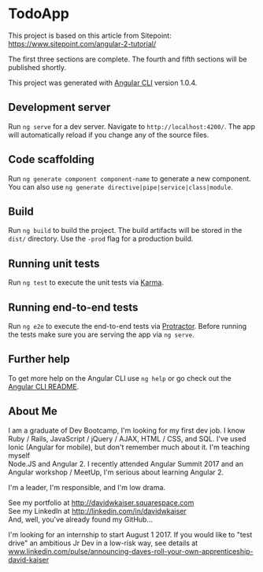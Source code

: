 # TodoApp

This project is based on this article from Sitepoint: https://www.sitepoint.com/angular-2-tutorial/

The first three sections are complete. The fourth and fifth sections will be published shortly. 

This project was generated with [Angular CLI](https://github.com/angular/angular-cli) version 1.0.4.

## Development server

Run `ng serve` for a dev server. Navigate to `http://localhost:4200/`. The app will automatically reload if you change any of the source files.

## Code scaffolding

Run `ng generate component component-name` to generate a new component. You can also use `ng generate directive|pipe|service|class|module`.

## Build

Run `ng build` to build the project. The build artifacts will be stored in the `dist/` directory. Use the `-prod` flag for a production build.

## Running unit tests

Run `ng test` to execute the unit tests via [Karma](https://karma-runner.github.io).

## Running end-to-end tests

Run `ng e2e` to execute the end-to-end tests via [Protractor](http://www.protractortest.org/).
Before running the tests make sure you are serving the app via `ng serve`.

## Further help

To get more help on the Angular CLI use `ng help` or go check out the [Angular CLI README](https://github.com/angular/angular-cli/blob/master/README.md).

## About Me
I am a graduate of Dev Bootcamp, I'm looking for my first dev job. I know Ruby / Rails, JavaScript / jQuery / AJAX, 
HTML / CSS, and SQL. I've used Ionic (Angular for mobile), but don't remember much about it. I'm teaching myself   
Node.JS and Angular 2. I recently attended Angular Summit 2017 and an Angular workshop / MeetUp, 
I'm serious about learning Angular 2.  

I'm a leader, I'm responsible, and I'm low drama.  

See my portfolio at http://davidwkaiser.squarespace.com   
See my LinkedIn at http://linkedin.com/in/davidwkaiser   
And, well, you've already found my GitHub…

I'm looking for an internship to start August 1 2017. If you would like to "test drive" an ambitious Jr Dev in a low-risk way, see details at www.linkedin.com/pulse/announcing-daves-roll-your-own-apprenticeship-david-kaiser
